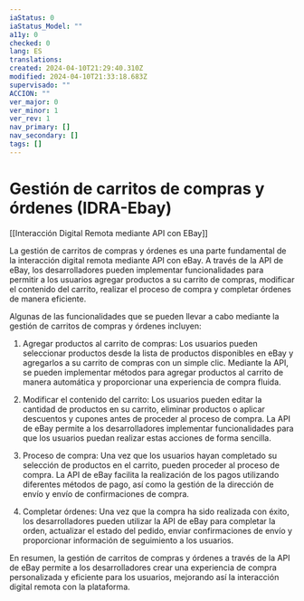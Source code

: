 ```yaml
---
iaStatus: 0
iaStatus_Model: ""
a11y: 0
checked: 0
lang: ES
translations: 
created: 2024-04-10T21:29:40.310Z
modified: 2024-04-10T21:33:18.683Z
supervisado: ""
ACCION: ""
ver_major: 0
ver_minor: 1
ver_rev: 1
nav_primary: []
nav_secondary: []
tags: []
---
```

# Gestión de carritos de compras y órdenes (IDRA-Ebay)

[[Interacción Digital Remota mediante API con EBay]]

La gestión de carritos de compras y órdenes es una parte fundamental de la interacción digital remota mediante API con eBay. A través de la API de eBay, los desarrolladores pueden implementar funcionalidades para permitir a los usuarios agregar productos a su carrito de compras, modificar el contenido del carrito, realizar el proceso de compra y completar órdenes de manera eficiente.

Algunas de las funcionalidades que se pueden llevar a cabo mediante la gestión de carritos de compras y órdenes incluyen:

1. Agregar productos al carrito de compras: Los usuarios pueden seleccionar productos desde la lista de productos disponibles en eBay y agregarlos a su carrito de compras con un simple clic. Mediante la API, se pueden implementar métodos para agregar productos al carrito de manera automática y proporcionar una experiencia de compra fluida.

2. Modificar el contenido del carrito: Los usuarios pueden editar la cantidad de productos en su carrito, eliminar productos o aplicar descuentos y cupones antes de proceder al proceso de compra. La API de eBay permite a los desarrolladores implementar funcionalidades para que los usuarios puedan realizar estas acciones de forma sencilla.

3. Proceso de compra: Una vez que los usuarios hayan completado su selección de productos en el carrito, pueden proceder al proceso de compra. La API de eBay facilita la realización de los pagos utilizando diferentes métodos de pago, así como la gestión de la dirección de envío y envío de confirmaciones de compra.

4. Completar órdenes: Una vez que la compra ha sido realizada con éxito, los desarrolladores pueden utilizar la API de eBay para completar la orden, actualizar el estado del pedido, enviar confirmaciones de envío y proporcionar información de seguimiento a los usuarios.

En resumen, la gestión de carritos de compras y órdenes a través de la API de eBay permite a los desarrolladores crear una experiencia de compra personalizada y eficiente para los usuarios, mejorando así la interacción digital remota con la plataforma.
